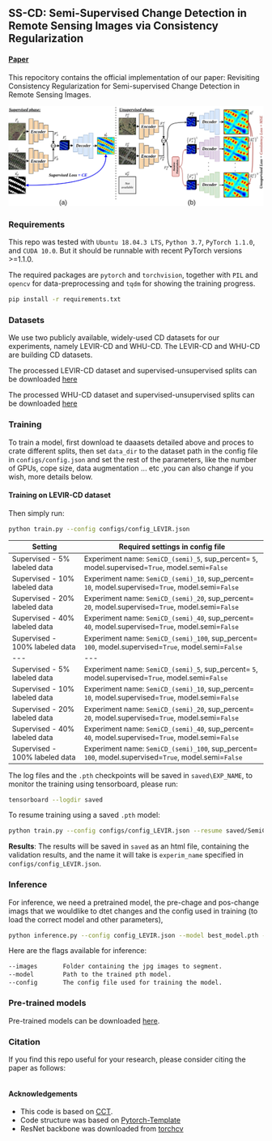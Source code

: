 ## SS-CD: Semi-Supervised Change Detection in Remote Sensing Images via Consistency Regularization

#### [Paper]()

This repocitory contains the official implementation of our paper:  Revisiting Consistency Regularization for Semi-supervised Change Detection in Remote Sensing Images.

<p align="center"><img src="./imgs/method.jpg" width="900"></p>

### Requirements

This repo was tested with `Ubuntu 18.04.3 LTS`, `Python 3.7`, `PyTorch 1.1.0`, and `CUDA 10.0`. But it should be runnable with recent PyTorch versions >=1.1.0.

The required packages are `pytorch` and `torchvision`, together with `PIL` and `opencv` for data-preprocessing and `tqdm` for showing the training progress.

```bash
pip install -r requirements.txt
```

### Datasets
We use two publicly available, widely-used CD datasets for our experiments, namely LEVIR-CD and WHU-CD. The LEVIR-CD and WHU-CD are building CD datasets.

The processed LEVIR-CD dataset and supervised-unsupervised splits can be downloaded [here](https://www.dropbox.com/sh/qxp2t98qpesouiy/AAD1Xr7-XPajzvyQfzPA1LKAa?dl=0)

The processed WHU-CD dataset and supervised-unsupervised splits can be downloaded [here](https://www.dropbox.com/sh/5qdnav1w7pmd74t/AABx_mLdj1MHj1SP2Djxgdf1a?dl=0)

### Training

To train a model, first download te daaasets detailed above and proces  to crate different splits, then set `data_dir` to the dataset path in the config file in `configs/config.json` and set the rest of the parameters, like the number of GPUs, cope size, data augmentation ... etc ,you can also change if you wish, more details below. 

#### Training on LEVIR-CD dataset
Then simply run:
```bash
python train.py --config configs/config_LEVIR.json
```

| Setting | Required settings in config file |
| --- | --- |
| Supervised - 5% labeled data | Experiment name: `SemiCD_(semi)_5`, sup_percent= `5`, model.supervised=`True`, model.semi=`False` |
| Supervised - 10% labeled data | Experiment name: `SemiCD_(semi)_10`, sup_percent= `10`, model.supervised=`True`, model.semi=`False` |
| Supervised - 20% labeled data | Experiment name: `SemiCD_(semi)_20`, sup_percent= `20`, model.supervised=`True`, model.semi=`False` |
| Supervised - 40% labeled data | Experiment name: `SemiCD_(semi)_40`, sup_percent= `40`, model.supervised=`True`, model.semi=`False` |
| Supervised - 100% labeled data | Experiment name: `SemiCD_(semi)_100`, sup_percent= `100`, model.supervised=`True`, model.semi=`False` |
| --- | --- |
| Supervised - 5% labeled data | Experiment name: `SemiCD_(semi)_5`, sup_percent= `5`, model.supervised=`True`, model.semi=`False` |
| Supervised - 10% labeled data | Experiment name: `SemiCD_(semi)_10`, sup_percent= `10`, model.supervised=`True`, model.semi=`False` |
| Supervised - 20% labeled data | Experiment name: `SemiCD_(semi)_20`, sup_percent= `20`, model.supervised=`True`, model.semi=`False` |
| Supervised - 40% labeled data | Experiment name: `SemiCD_(semi)_40`, sup_percent= `40`, model.supervised=`True`, model.semi=`False` |
| Supervised - 100% labeled data | Experiment name: `SemiCD_(semi)_100`, sup_percent= `100`, model.supervised=`True`, model.semi=`False` |


The log files and the `.pth` checkpoints will be saved in `saved\EXP_NAME`, to monitor the training using tensorboard, please run:

```bash
tensorboard --logdir saved
```

To resume training using a saved `.pth` model:

```bash
python train.py --config configs/config_LEVIR.json --resume saved/SemiCD/checkpoint.pth
```

**Results**: The results will be saved in `saved` as an html file, containing the validation results,
and the name it will take is `experim_name` specified in `configs/config_LEVIR.json`.

### Inference

For inference, we need a pretrained model, the pre-chage and pos-change imags that we wouldlike to dtet changes and the config used in training (to load the correct model and other parameters), 

```bash
python inference.py --config config_LEVIR.json --model best_model.pth --images images_folder
```

Here are the flags available for inference:

```
--images       Folder containing the jpg images to segment.
--model        Path to the trained pth model.
--config       The config file used for training the model.
```

### Pre-trained models

Pre-trained models can be downloaded [here]().

### Citation

If you find this repo useful for your research, please consider citing the paper as follows:

```

```

#### Acknowledgements

- This code is based on [CCT](https://github.com/yassouali/CCT).
- Code structure was based on [Pytorch-Template](https://github.com/victoresque/pytorch-template/blob/master/README.m)
- ResNet backbone was downloaded from [torchcv](https://github.com/donnyyou/torchcv)